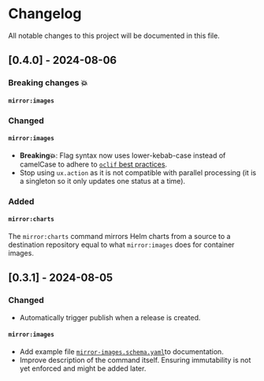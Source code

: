 # Changelog

All notable changes to this project will be documented in this file.

## [0.4.0] - 2024-08-06

### Breaking changes 💥

#### `mirror:images`


### Changed
#### `mirror:images`
- **Breaking💥**: Flag syntax now uses lower-kebab-case instead of camelCase to adhere to [`oclif` best practices](https://github.com/oclif/oclif/blob/main/src/commands/readme.ts).
- Stop using `ux.action` as it is not compatible with parallel processing (it is a singleton so it only updates one status at a time).

### Added
#### `mirror:charts`
The `mirror:charts` command mirrors Helm charts from a source to a destination repository equal to what `mirror:images` does for container images.

## [0.3.1] - 2024-08-05

### Changed
- Automatically trigger publish when a release is created.

#### `mirror:images`
- Add example file [`mirror-images.schema.yaml`](./examples/mirror-images.schema.yaml)to documentation.
- Improve description of the command itself. Ensuring immutability is not yet enforced and might be added later.
